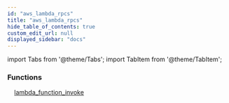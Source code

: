 ```yaml
---
id: "aws_lambda_rpcs"
title: "aws_lambda_rpcs"
hide_table_of_contents: true
custom_edit_url: null
displayed_sidebar: "docs"
---
```


import Tabs from '@theme/Tabs';
import TabItem from '@theme/TabItem';

<Tabs queryString="view">
  <TabItem value="components" label="Components" default>

### Functions
    [lambda_function_invoke](../../aws/tables/aws_lambda_rpcs_invoke.LambdaFunctionInvokeRpc)

</TabItem>
  <TabItem value="code-examples" label="Code examples">

</TabItem>
</Tabs>
